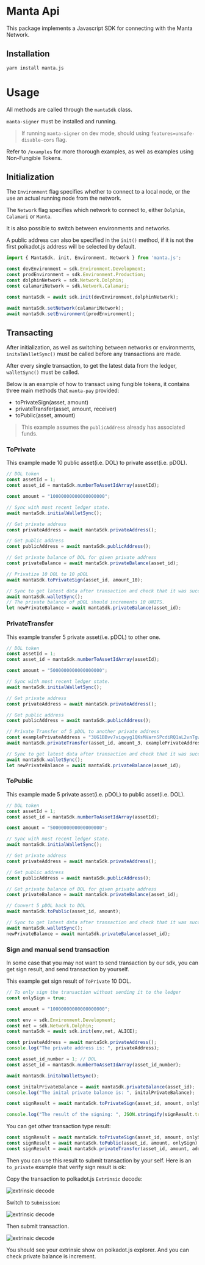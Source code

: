 # Manta Api

This package implements a Javascript SDK for connecting with the Manta Network.

## Installation

```sh
yarn install manta.js
```

# Usage

All methods are called through the `mantaSdk` class.

`manta-signer` must be installed and running.

> If running `manta-signer` on dev mode, should using `features=unsafe-disable-cors` flag.

Refer to `/examples` for more thorough examples, as well as examples using Non-Fungible Tokens.

## Initialization

The `Environment` flag specifies whether to connect to a local node, or the use an actual running node from the network.

The `Network` flag specifies which network to connect to, either `Dolphin`, `Calamari` or `Manta`.

It is also possible to switch between environments and networks.

A public address can also be specified in the `init()` method, if it is not the first polkadot.js address will be selected by default.

```javascript
import { MantaSdk, init, Environment, Network } from 'manta.js';

const devEnvironment = sdk.Environment.Development;
const prodEnvironment = sdk.Environment.Production;
const dolphinNetwork = sdk.Network.Dolphin;
const calamariNetwork = sdk.Network.Calamari;

const mantaSdk = await sdk.init(devEnvironment,dolphinNetwork);

await mantaSdk.setNetwork(calamariNetwork);
await mantaSdk.setEnvironment(prodEnvironment);
```

## Transacting

After initialization, as well as switching between networks or environments, `initalWalletSync()` must be called before any transactions are made.

After every single transaction, to get the latest data from the ledger, `walletSync()` must be called.

Below is an example of how to transact using fungible tokens, it contains three main methods that `manta-pay` provided:
- toPrivateSign(asset, amount)
- privateTransfer(asset, amount, receiver)
- toPublic(asset, amount)

> This example assumes the `publicAddress` already has associated funds.

### ToPrivate

This example made 10 public asset(i.e. DOL) to private asset(i.e. pDOL).

```javascript
// DOL token
const assetId = 1;
const asset_id = mantaSdk.numberToAssetIdArray(assetId);

const amount = "10000000000000000000";

// Sync with most recent ledger state. 
await mantaSdk.initialWalletSync();

// Get private address
const privateAddress = await mantaSdk.privateAddress();

// Get public address
const publicAddress = await mantaSdk.publicAddress();

// Get private balance of DOL for given private address
const privateBalance = await mantaSdk.privateBalance(asset_id);

// Privatize 10 DOL to 10 pDOL
await mantaSdk.toPrivateSign(asset_id, amount_10);

// Sync to get latest data after transaction and check that it was successful.
await mantaSdk.walletSync();
// The private balance of pDOL should increments 10 UNITS.
let newPrivateBalance = await mantaSdk.privateBalance(asset_id);
```

### PrivateTransfer

This example transfer 5 private asset(i.e. pDOL) to other one.

```javascript
// DOL token
const assetId = 1;
const asset_id = mantaSdk.numberToAssetIdArray(assetId);

const amount = "5000000000000000000";

// Sync with most recent ledger state. 
await mantaSdk.initialWalletSync();

// Get private address
const privateAddress = await mantaSdk.privateAddress();

// Get public address
const publicAddress = await mantaSdk.publicAddress();

// Private Transfer of 5 pDOL to another private address
const examplePrivateAddress = "3UG1BBvv7viqwyg1QKsMVarnSPcdiRQ1aL2vnTgwjWYX";
await mantaSdk.privateTransfer(asset_id, amount_3, examplePrivateAddress);

// Sync to get latest data after transaction and check that it was successful.
await mantaSdk.walletSync();
let newPrivateBalance = await mantaSdk.privateBalance(asset_id);
```

### ToPublic

This example made 5 private asset(i.e. pDOL) to public asset(i.e. DOL).

```javascript
// DOL token
const assetId = 1;
const asset_id = mantaSdk.numberToAssetIdArray(assetId);

const amount = "5000000000000000000";

// Sync with most recent ledger state. 
await mantaSdk.initialWalletSync();

// Get private address
const privateAddress = await mantaSdk.privateAddress();

// Get public address
const publicAddress = await mantaSdk.publicAddress();

// Get private balance of DOL for given private address
const privateBalance = await mantaSdk.privateBalance(asset_id);

// Convert 5 pDOL back to DOL
await mantaSdk.toPublic(asset_id, amount);

// Sync to get latest data after transaction and check that it was successful.
await mantaSdk.walletSync();
newPrivateBalance = await mantaSdk.privateBalance(asset_id);
```

### Sign and manual send transaction

In some case that you may not want to send transaction by our sdk, you can get sign result, and send transaction by yourself.

This example get sign result of `ToPrivate` 10 DOL.

```javascript
// To only sign the transaction without sending it to the ledger
const onlySign = true;

const amount = "10000000000000000000";

const env = sdk.Environment.Development;
const net = sdk.Network.Dolphin;
const mantaSdk = await sdk.init(env,net, ALICE);

const privateAddress = await mantaSdk.privateAddress();
console.log("The private address is: ", privateAddress);

const asset_id_number = 1; // DOL
const asset_id = mantaSdk.numberToAssetIdArray(asset_id_number);

await mantaSdk.initalWalletSync();

const initalPrivateBalance = await mantaSdk.privateBalance(asset_id);
console.log("The inital private balance is: ", initalPrivateBalance);

const signResult = await mantaSdk.toPrivateSign(asset_id, amount, onlySign);

console.log("The result of the signing: ", JSON.stringify(signResult.transactions));
```

You can get other transaction type result:

```javascript
const signResult = await mantaSdk.toPrivateSign(asset_id, amount, onlySign);
const signResult = await mantaSdk.toPublic(asset_id, amount, onlySign);
const signResult = await mantaSdk.privateTransfer(asset_id, amount, address, onlySign);
```

Then you can use this result to submit transaction by your self. Here is an `to_private` example that verify sign result is ok:

Copy the transaction to polkadot.js `Extrinsic` decode:

![extrinsic decode](./to_private_decode.png)

Switch to `Submission`:

![extrinsic decode](./to_private_extrinsic.png)

Then submit transaction.

![extrinsic decode](./to_private_submit.png)

You should see your extrinsic show on polkadot.js explorer. And you can check private balance is increment.

